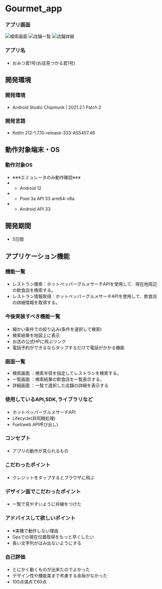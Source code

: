 # Gourmet_app

### アプリ画面
![検索画面](https://github.com/SuponjiGX/Gourmet_app/assets/56065862/063a2e50-d1f1-4672-9847-5dd009176eb3)
![店舗一覧](https://github.com/SuponjiGX/Gourmet_app/assets/56065862/7f54cb01-c31a-4d04-a01e-c306486cf362)
![店舗詳細](https://github.com/SuponjiGX/Gourmet_app/assets/56065862/f56af2f6-8e22-4b53-ae03-4aa25620292a)

  
### アプリ名
#### 
- おみつ君1号(お店見つかる君1号)

## 開発環境
### 開発環境
#### 
- Android Studio Chipmunk | 2021.2.1 Patch 2

### 開発言語
#### 
- Kotlin 212-1.7.10-release-333-AS5457.46

## 動作対象端末・OS
### 動作対象OS

####
- ※※※エミュレータのみ動作確認※※※
- - Android 12
- - Pixel 3a API 33 arm64-v8a
- - Android API 33
####

## 開発期間
#### 
- 5日間

## アプリケーション機能

### 機能一覧
####
- レストラン検索：ホットペッパーグルメサーチAPIを使用して、現在地周辺の飲食店を検索する。
- レストラン情報取得：ホットペッパーグルメサーチAPIを使用して、飲食店の詳細情報を取得する。
####

### 今後実装すべき機能一覧
####
- 細かい条件での絞り込み(条件を選択して検索)
- 検索結果を地図上に表示
- お店の公式HPに飛ぶリンク
- 電話予約ができるならタップするだけで電話がかかる機能
####

### 画面一覧
- 検索画面 ：検索半径を指定してレストランを検索する。
- 一覧画面 ：検索結果の飲食店を一覧表示する。
- 詳細画面 ：一覧で選択した店舗の詳細を表示する

### 使用しているAPI,SDK,ライブラリなど
####
- ホットペッパーグルメサーチAPI
- Lifecycle(非同期処理)
- Fuel(web API呼び出し)
####

### コンセプト
####
- アプリの動作が見られるもの

### こだわったポイント
####
- クレジットをタップするとブラウザに飛ぶ

### デザイン面でこだわったポイント
####
- 一覧で見やすいように枠線をつけた

### アドバイスして欲しいポイント
####
- ※実機で動作しない理由
- Gpsでの現在位置取得をもっと早くしたい
- 長い文字列がはみ出ないようにする

### 自己評価
####
- とにかく動くものが出来たのでよかった
- デザイン性や機能美まで考慮する余裕がなかった
- 100点満点で60点
